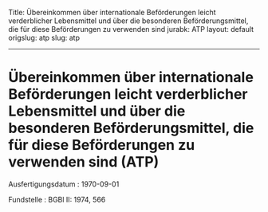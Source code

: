 Title: Übereinkommen über internationale Beförderungen leicht verderblicher Lebensmittel
  und über die besonderen Beförderungsmittel, die für diese Beförderungen zu verwenden
  sind
jurabk: ATP
layout: default
origslug: atp
slug: atp

---

# Übereinkommen über internationale Beförderungen leicht verderblicher Lebensmittel und über die besonderen Beförderungsmittel, die für diese Beförderungen zu verwenden sind (ATP)

Ausfertigungsdatum
:   1970-09-01

Fundstelle
:   BGBl II: 1974, 566

